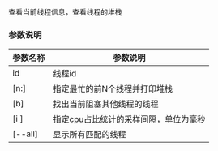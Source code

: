 查看当前线程信息，查看线程的堆栈

### 参数说明

|  参数名称   | 参数说明  |
|  ----  | ----  |
| id  | 线程id |
| [n:]  | 指定最忙的前N个线程并打印堆栈 |
| [b]  | 找出当前阻塞其他线程的线程 |
| [i <value>]  | 指定cpu占比统计的采样间隔，单位为毫秒 |
|[--all]|显示所有匹配的线程|

